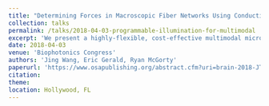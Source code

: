 ```yaml
---
title: "Determining Forces in Macroscopic Fiber Networks Using Conductive Fabric"
collection: talks
permalink: /talks/2018-04-03-programmable-illumination-for-multimodal
excerpt: 'We present a highly-flexible, cost-effective multimodal microscope using a programmable electric paper display. We demonstrate its ability to acquire dark-field and phase contrast images. The display can be used with either incoherent or laser illumination.'
date: 2018-04-03
venue: 'Biophotonics Congress'
authors: 'Jing Wang, Eric Gerald, Ryan McGorty'
paperurl: 'https://www.osapublishing.org/abstract.cfm?uri=brain-2018-JTu3A.17'
citation: 
theme: 
location: Hollywood, FL
---
```


